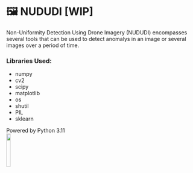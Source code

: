 # 🖼️ NUDUDI [WIP]
Non-Uniformity Detection Using Drone Imagery (NUDUDI) encompasses several tools that can be used to detect anomalys in an image or several images over a period of time.

### Libraries Used:
- numpy
- cv2
- scipy
- matplotlib
- os
- shutil
- PIL
- sklearn

Powered by Python 3.11
<br>
<img src="https://user-images.githubusercontent.com/11718525/197611877-583a0bb2-a8fb-4275-8827-39f2f06ade6c.png" width=15%>
